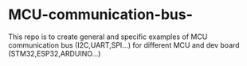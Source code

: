 # MCU-communication-bus-
This repo is to create general and specific examples of MCU communication bus (I2C,UART,SPI...) for different MCU and dev board (STM32,ESP32,ARDUINO...)
